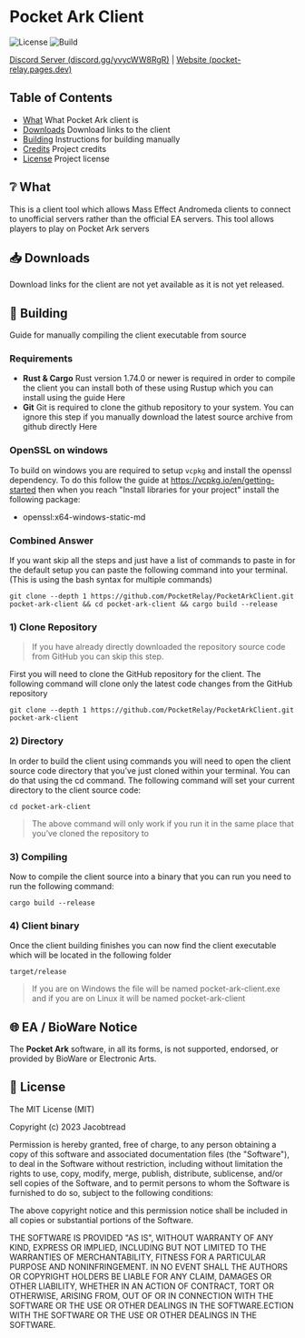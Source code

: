 
# Pocket Ark Client

![License](https://img.shields.io/github/license/PocketRelay/PocketArkClient?style=for-the-badge)
![Build](https://img.shields.io/github/actions/workflow/status/PocketRelay/PocketArkClient/build.yml?style=for-the-badge)

[Discord Server (discord.gg/yvycWW8RgR)](https://discord.gg/yvycWW8RgR) | [Website (pocket-relay.pages.dev)](https://pocket-relay.pages.dev/)


## Table of Contents

- [What](#❔-what) What Pocket Ark client is
- [Downloads](#📥-downloads) Download links to the client
- [Building](#🚀-building) Instructions for building manually
- [Credits](#🔌-credits) Project credits
- [License](#🧾-license) Project license

## ❔ What

This is a client tool which allows Mass Effect Andromeda clients to connect to unofficial servers rather than the official EA servers. This tool allows players to play on Pocket Ark servers


## 📥 Downloads

Download links for the client are not yet available as it is not yet released.

<!-- Below are some quick download links to download the latest versions, the client tool contains a built in auto-updater so you don't have to return to this website every time a new release is available.

| Variant | Download Link                                                                                                    |
| ------- | ---------------------------------------------------------------------------------------------------------------- |
| Normal  | [Download](https://github.com/PocketRelay/PocketArkClient/releases/latest/download/pocket-ark-client.exe)        |
| Native  | [Download](https://github.com/PocketRelay/PocketArkClient/releases/latest/download/pocket-ark-client-native.exe) |

 -->

## 🚀 Building

Guide for manually compiling the client executable from source

### Requirements

- **Rust & Cargo** Rust version 1.74.0 or newer is required in order to compile the client you can install both of these using Rustup which you can install using the guide Here
- **Git** Git is required to clone the github repository to your system. You can ignore this step if you manually download the latest source archive from github directly Here

### OpenSSL on windows

To build on windows you are required to setup `vcpkg` and install the openssl dependency. To do this
follow the guide at https://vcpkg.io/en/getting-started then when you reach "Install libraries for your project"
install the following package:
- openssl:x64-windows-static-md

### Combined Answer

If you want skip all the steps and just have a list of commands to paste in for the default setup you can paste the following command into your terminal. (This is using the bash syntax for multiple commands)

```shell
git clone --depth 1 https://github.com/PocketRelay/PocketArkClient.git pocket-ark-client && cd pocket-ark-client && cargo build --release
```

### 1) Clone Repository

> If you have already directly downloaded the repository source code from GitHub you can skip this step.

First you will need to clone the GitHub repository for the client. The following command will clone only the latest code changes from the GitHub repository

```shell
git clone --depth 1 https://github.com/PocketRelay/PocketArkClient.git pocket-ark-client
```

### 2) Directory

In order to build the client using commands you will need to open the client source code directory that you’ve just cloned within your terminal. You can do that using the cd command. The following command will set your current directory to the client source code:


```shell
cd pocket-ark-client
```

> The above command will only work if you run it in the same place that you’ve cloned the repository to

### 3) Compiling

Now to compile the client source into a binary that you can run you need to run the following command:

```shell
cargo build --release
```

### 4) Client binary

Once the client building finishes you can now find the client executable which will be located in the following folder

```
target/release
```

> If you are on Windows the file will be named pocket-ark-client.exe and if you are on Linux it will be named pocket-ark-client



## 🌐 EA / BioWare Notice

The **Pocket Ark** software, in all its forms, is not supported, endorsed, or provided by BioWare or Electronic Arts.

## 🧾 License

The MIT License (MIT)

Copyright (c) 2023 Jacobtread

Permission is hereby granted, free of charge, to any person obtaining a copy
of this software and associated documentation files (the "Software"), to deal
in the Software without restriction, including without limitation the rights
to use, copy, modify, merge, publish, distribute, sublicense, and/or sell
copies of the Software, and to permit persons to whom the Software is
furnished to do so, subject to the following conditions:

The above copyright notice and this permission notice shall be included in all
copies or substantial portions of the Software.

THE SOFTWARE IS PROVIDED "AS IS", WITHOUT WARRANTY OF ANY KIND, EXPRESS OR
IMPLIED, INCLUDING BUT NOT LIMITED TO THE WARRANTIES OF MERCHANTABILITY,
FITNESS FOR A PARTICULAR PURPOSE AND NONINFRINGEMENT. IN NO EVENT SHALL THE
AUTHORS OR COPYRIGHT HOLDERS BE LIABLE FOR ANY CLAIM, DAMAGES OR OTHER
LIABILITY, WHETHER IN AN ACTION OF CONTRACT, TORT OR OTHERWISE, ARISING FROM,
OUT OF OR IN CONNECTION WITH THE SOFTWARE OR THE USE OR OTHER DEALINGS IN THE
SOFTWARE.ECTION WITH THE SOFTWARE OR THE USE OR OTHER DEALINGS IN THE SOFTWARE.


